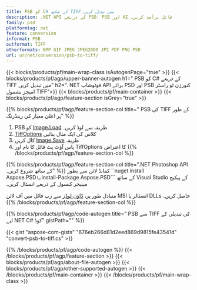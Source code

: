 ```yaml
---
title: PSB کو C# کے ساتھ TIFF میں تبدیل کریں
description: .NET API کے ذریعے PSD، PSB اور AI فائل برآمد کریں۔
family: psd
platformtag: net
feature: conversion
informat: PSB
outformat: TIFF
otherformats: BMP GIF JPEG JPEG2000 JP2 PDF PNG PSD
url: ur/net/conversion/psb-to-tiff/
---
```


{{< blocks/products/pf/main-wrap-class isAutogenPage="true" >}}
{{< blocks/products/pf/agp/upper-banner-autogen h1=" PSB کو C# کے ذریعے TIFF میں تبدیل کریں" h2=". NET فوٹوشاپ API برائے PSD اور PSB کنورژن ٹو ​​راسٹر امیجز بشمول TIFF">}}
{{< blocks/products/pf/main-container >}}
{{< blocks/products/pf/agp/feature-section isGrey="true" >}}

{{% blocks/products/pf/agp/feature-section-col title=" PSB کی TIFF کے طور پر اعلیٰ معیار کی رینڈرنگ" %}}
1. PSB کو [Image.Load](https://apireference.aspose.com/psd/net/aspose.psd/image/methods/load/index) طریقہ سے لوڈ کریں۔
1. [TiffOptions](https://apireference.aspose.com/psd/net/aspose.psd.imageoptions/tiffoptions) کلاس کی ایک مثال بنائیں
1. کال کریں [Image.Save](https://apireference.aspose.com/psd/net/aspose.psd/image/methods/save/index) طریقہ
1. پاس آؤٹ پٹ فائل کا نام اور TiffOptions کا اعتراض
{{% /blocks/products/pf/agp/feature-section-col %}}

{{% blocks/products/pf/agp/feature-section-col title=".NET Photoshop API کے ساتھ شروع کریں۔" %}}
کمانڈ لائن سے بطور ``nuget install Aspose.PSD``` یا ```Install-Package Aspose.PSD``` کے ساتھ Visual Studio کے پیکیج مینیجر کنسول کے ذریعے انسٹال کریں۔

متبادل طور پر، [ڈاؤن لوڈز](https://downloads.aspose.com/psd/net) سے زپ فائل میں آف لائن MSI انسٹالر یا DLLs حاصل کریں۔
{{% /blocks/products/pf/agp/feature-section-col %}}

{{% blocks/products/pf/agp/code-autogen title=" PSB سے TIFF کی تبدیلی کے لیے NET C# کوڈ" gistPath="" %}}

{{< gist "aspose-com-gists" "676eb266d81d2eed869d9815fe43541d" "convert-psb-to-tiff.cs" >}}

{{% /blocks/products/pf/agp/code-autogen %}}
{{< /blocks/products/pf/agp/feature-section >}}
{{< blocks/products/pf/agp/about-file-autogen >}}
{{< blocks/products/pf/agp/other-supported-autogen >}}
{{< /blocks/products/pf/main-container >}}
{{< /blocks/products/pf/main-wrap-class >}}
